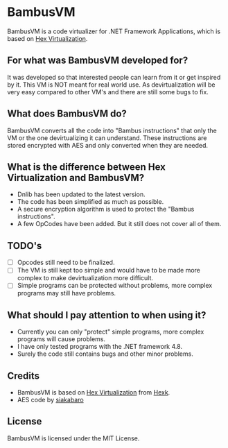 # BambusVM
BambusVM is a code virtualizer for .NET Framework Applications, which is based on <a href="https://github.com/hexck/Hex-Virtualization">Hex Virtualization</a>.

## For what was BambusVM developed for?
It was developed so that interested people can learn from it or get inspired by it. This VM is NOT meant for real world use. As devirtualization will be very easy compared to other VM's and there are still some bugs to fix.

## What does BambusVM do?
BambusVM converts all the code into "Bambus instructions" that only the VM or the one devirtualizing it can understand. These instructions are stored encrypted with AES and only converted when they are needed.

## What is the difference between Hex Virtualization and BambusVM?
- Dnlib has been updated to the latest version.
- The code has been simplified as much as possible.
- A secure encryption algorithm is used to protect the "Bambus instructions".
- A few OpCodes have been added. But it still does not cover all of them.

## TODO's
- [ ] Opcodes still need to be finalized.
- [ ] The VM is still kept too simple and would have to be made more complex to make devirtualization more difficult.
- [ ] Simple programs can be protected without problems, more complex programs may still have problems.

## What should I pay attention to when using it?
- Currently you can only "protect" simple programs, more complex programs will cause problems.
- I have only tested programs with the .NET framework 4.8. 
- Surely the code still contains bugs and other minor problems.

## Credits

- BambusVM is based on <a href="https://github.com/hexck/Hex-Virtualization">Hex Virtualization</a> from <a href="https://github.com/hexck">Hexk</a>.
- AES code by <a href="https://www.siakabaro.com/how-to-perform-aes-encryption-in-net/">siakabaro</a>

## License
BambusVM is licensed under the MIT License.
